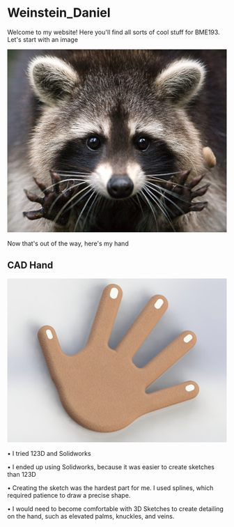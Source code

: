 <html>
<body>

<h1> Weinstein_Daniel</h1>

Welcome to my website! Here you'll find all sorts of cool stuff for BME193. 
Let's start with an image

<img src= "Raccoon.jpg">

Now that's out of the way, here's my hand

<h2> CAD Hand </h2>

<img src = "dw_hand.png">
<p> • I tried 123D and Solidworks
<p> • I ended up using Solidworks, because it was easier to create sketches than 123D
<p> • Creating the sketch was the hardest part for me. I used splines, which required patience to draw a precise shape.
<p> • I would need to become comfortable with 3D Sketches to create detailing on the hand, such as elevated palms, knuckles, and veins. 

</body>
</html>
